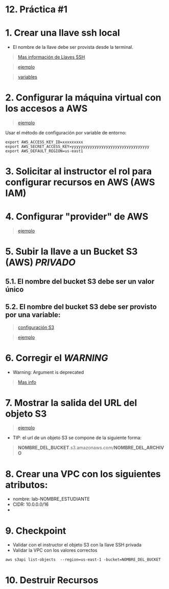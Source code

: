 # 12. Práctica #1 <!-- omit in toc -->

# 1. Crear una llave ssh local
- El nombre de la llave debe ser provista desde la terminal.


> [Mas información de Llaves SSH](https://registry.terraform.io/providers/hashicorp/tls/latest/docs/resources/private_key)

>[ejemplo](https://github.com/cachac/TerraformLabs/blob/main/06.Atributos.md#9-dependencia-impl%C3%ADcita-crear-el-archivo-keytf)

> [variables](https://github.com/cachac/TerraformLabs/blob/main/05.Variables%20Input.md#8-agregar-una-nueva-variable-sin-valor-por-defecto)

# 2. Configurar la máquina virtual con los accesos a AWS
> [ejemplo](https://github.com/cachac/TerraformLabs/blob/main/11.AWS.md#2-configurar-cliente-aws-en-la-m%C3%A1quina-virtual)

Usar el método de configuración por variable de entorno:
```vim
export AWS_ACCESS_KEY_ID=xxxxxxxxx
export AWS_SECRET_ACCESS_KEY=yyyyyyyyyyyyyyyyyyyyyyyyyyyyyyyyyy
export AWS_DEFAULT_REGION=us-east1
```

# 3. Solicitar al instructor el rol para configurar recursos en AWS (AWS IAM)

# 4. Configurar "provider" de AWS
> [ejemplo](https://github.com/cachac/TerraformLabs/blob/main/11.AWS.md#6-crear-el-archivo-providertf)

# 5. Subir la llave a un Bucket S3 (AWS) *PRIVADO*
## 5.1. El nombre del bucket S3 debe ser un valor único
## 5.2. El nombre del bucket S3 debe ser provisto por una variable:

> [configuración S3](https://registry.terraform.io/providers/hashicorp/aws/latest/docs/resources/s3_bucket)

> [ejemplo](https://github.com/cachac/TerraformLabs/blob/main/11.AWS.md#9-crear-s3-bucket-almacenamiento)

# 6. Corregir el *WARNING*
-  Warning: Argument is deprecated

> [Mas info](https://registry.terraform.io/providers/hashicorp/aws/latest/docs/resources/s3_object)

# 7. Mostrar la salida del URL del objeto S3
> [ejemplo](https://github.com/cachac/TerraformLabs/blob/main/06.Atributos.md#5-crear-el-archivo-outputtf)

- TIP: el url de un objeto S3 se compone de la siguiente forma:

> **NOMBRE_DEL_BUCKET**.s3.amazonaws.com/**NOMBRE_DEL_ARCHIVO**

# 8. Crear una VPC con los siguientes atributos:
- nombre: lab-NOMBRE_ESTUDIANTE
- CIDR: 10.0.0.0/16
-
# 9. Checkpoint
- Validar con el instructor el objeto S3 con la llave SSH privada
- Validar la VPC con los valores correctos
```vim
aws s3api list-objects  --region=us-east-1 -bucket=NOMBRE_DEL_BUCKET
```

# 10. Destruir Recursos

